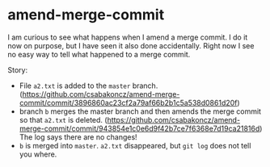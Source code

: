 # amend-merge-commit

I am curious to see what happens when I amend a merge commit. I do it now on purpose, but I have seen it also done accidentally. 
Right now I see no easy way to tell what happened to a merge commit.

Story:

 - File `a2.txt` is added to the `master` branch. (https://github.com/csabakoncz/amend-merge-commit/commit/3896860ac23cf2a79af66b2b1c5a538d0861d20f)
 - branch `b` merges the master branch and then amends the merge commit so that `a2.txt` is deleted. (https://github.com/csabakoncz/amend-merge-commit/commit/943854e1c0e6d9f42b7ce7f6368e7d19ca21816d) The log says there are no changes!
 - `b` is merged into `master`. `a2.txt` disappeared, but `git log` does not tell you where.

